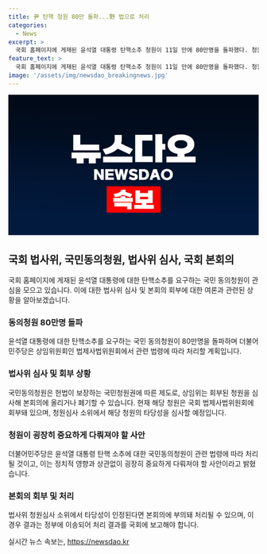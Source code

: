 ```yaml
---
title: 尹 탄핵 청원 80만 돌파...野 법으로 처리
categories:
  - News
excerpt: >
  국회 홈페이지에 게재된 윤석열 대통령 탄핵소추 청원이 11일 만에 80만명을 돌파했다. 청원은 법사위 심사를 거쳐 본회의에 회부돼 가능성을 모색 중이며, 더불어민주당은 청원을 관련 법령에 따라 처리할 계획이라 밝혔다. 청원자는 윤 대통령의 행동에 대한 불만을 제기하며 국민동의청원의 중요성을 강조했다. 해당 청원은 헌법이 보장하는 국민청원권에 따른 제도로, 이에 대한 처리 결과는 정부가 국회에 보고해야 한다.
feature_text: >
  국회 홈페이지에 게재된 윤석열 대통령 탄핵소추 청원이 11일 만에 80만명을 돌파했다. 청원은 법사위 심사를 거쳐 본회의에 회부돼 가능성을 모색 중이며, 더불어민주당은 청원을 관련 법령에 따라 처리할 계획이라 밝혔다. 청원자는 윤 대통령의 행동에 대한 불만을 제기하며 국민동의청원의 중요성을 강조했다. 해당 청원은 헌법이 보장하는 국민청원권에 따른 제도로, 이에 대한 처리 결과는 정부가 국회에 보고해야 한다.
image: '/assets/img/newsdao_breakingnews.jpg'
---
```


<p><img src="/assets/img/newsdao_breakingnews.jpg" alt="cryptoinkorea 속보" /></p>

<h2 data-ke-size="size26">국회 법사위, 국민동의청원, 법사위 심사, 국회 본회의</h2>

<p data-ke-size="size16">국회 홈페이지에 게재된 윤석열 대통령에 대한 탄핵소추를 요구하는 국민 동의청원이 관심을 모으고 있습니다. 이에 대한 법사위 심사 및 본회의 회부에 대한 여론과 관련된 상황을 알아보겠습니다.</p>

<h3>동의청원 80만명 돌파</h3>

<p data-ke-size="size16">윤석열 대통령에 대한 탄핵소추를 요구하는 국민 동의청원이 80만명을 돌파하며 더불어민주당은 상임위원회인 법제사법위원회에서 관련 법령에 따라 처리할 계획입니다. </p>

<h3>법사위 심사 및 회부 상황</h3>

<p data-ke-size="size16">국민동의청원은 헌법이 보장하는 국민청원권에 따른 제도로, 상임위는 회부된 청원을 심사해 본회의에 올리거나 폐기할 수 있습니다. 현재 해당 청원은 국회 법제사법위원회에 회부돼 있으며, 청원심사 소위에서 해당 청원의 타당성을 심사할 예정입니다.</p>

<h3>청원이 굉장히 중요하게 다뤄져야 할 사안</h3>

<p data-ke-size="size16">더불어민주당은 윤석열 대통령 탄핵 소추에 대한 국민동의청원이 관련 법령에 따라 처리될 것이고, 이는 정치적 영향과 상관없이 굉장히 중요하게 다뤄져야 할 사안이라고 밝혔습니다.</p>

<h3>본회의 회부 및 처리</h3>

<p data-ke-size="size16">법사위 청원심사 소위에서 타당성이 인정된다면 본회의에 부의돼 처리될 수 있으며, 이 경우 결과는 정부에 이송되어 처리 결과를 국회에 보고해야 합니다.</p>
실시간 뉴스 속보는, <a href="https://newsdao.kr" rel="dofollow">https://newsdao.kr</a>


